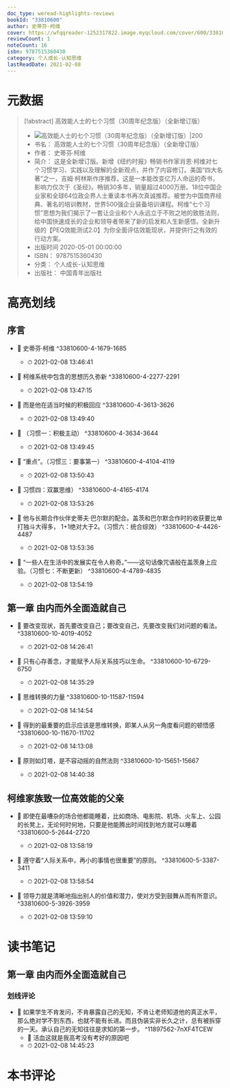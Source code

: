 ```yaml
---
doc_type: weread-highlights-reviews
bookId: "33810600"
author: 史蒂芬·柯维
cover: https://wfqqreader-1252317822.image.myqcloud.com/cover/600/33810600/t7_33810600.jpg
reviewCount: 1
noteCount: 16
isbn: 9787515360430
category: 个人成长-认知思维
lastReadDate: 2021-02-08
---
```

# 元数据
> [!abstract] 高效能人士的七个习惯（30周年纪念版）（全新增订版）
> - ![ 高效能人士的七个习惯（30周年纪念版）（全新增订版）|200](https://wfqqreader-1252317822.image.myqcloud.com/cover/600/33810600/t7_33810600.jpg)
> - 书名： 高效能人士的七个习惯（30周年纪念版）（全新增订版）
> - 作者： 史蒂芬·柯维
> - 简介： 这是全新增订版。新增《纽约时报》畅销书作家肖恩·柯维对七个习惯学习、实践以及理解的全新观点，并作了内容修订。美国“四大名著”之一，吉姆·柯林斯作序推荐。这是一本能改变亿万人命运的奇书，影响力仅次于《圣经》。畅销30多年，销量超过4000万册。18位中国企业家和全球64位政企界人士重读本书再次真诚推荐。被誉为中国商界经典、著名的培训教材，世界500强企业装备培训课程。柯维“七个习惯”思想为我们揭示了一套让企业和个人永远立于不败之地的致胜法则，给中国快速成长的企业和领导者带来了新的启发和人生新感悟。全新升级的【PEQ效能测试2.0】为你全面评估效能现状，并提供行之有效的行动方案。
> - 出版时间 2020-05-01 00:00:00
> - ISBN： 9787515360430
> - 分类： 个人成长-认知思维
> - 出版社： 中国青年出版社

# 高亮划线

## 序言


- 📌 史蒂芬·柯维 ^33810600-4-1679-1685
    - ⏱ 2021-02-08 13:46:41 

- 📌 柯维系统中包含的思想历久弥新 ^33810600-4-2277-2291
    - ⏱ 2021-02-08 13:47:15 

- 📌 而是他在适当时候的积极回应 ^33810600-4-3613-3626
    - ⏱ 2021-02-08 13:49:40 

- 📌 （习惯一：积极主动） ^33810600-4-3634-3644
    - ⏱ 2021-02-08 13:49:45 

- 📌 “重点”。（习惯三：要事第一） ^33810600-4-4104-4119
    - ⏱ 2021-02-08 13:50:43 

- 📌 习惯四：双赢思维） ^33810600-4-4165-4174
    - ⏱ 2021-02-08 13:53:26 

- 📌 他与长期合作伙伴史蒂夫·巴尔默的配合。盖茨和巴尔默合作时的收获要比单打独斗大得多， 1+1绝对大于2。（习惯六：统合综效） ^33810600-4-4426-4487
    - ⏱ 2021-02-08 13:53:36 

- 📌 “一些人在生活中的发展实在令人称奇。”——这句话像咒语般在盖茨身上应验。（习惯七：不断更新） ^33810600-4-4789-4835
    - ⏱ 2021-02-08 13:54:19 
## 第一章 由内而外全面造就自己


- 📌 要改变现状，首先要改变自己；要改变自己，先要改变我们对问题的看法。 ^33810600-10-4019-4052
    - ⏱ 2021-02-08 14:26:41 

- 📌 只有心存善念，才能赋予人际关系技巧以生命。 ^33810600-10-6729-6750
    - ⏱ 2021-02-08 14:35:29 

- 📌 思维转换的力量 ^33810600-10-11587-11594
    - ⏱ 2021-02-08 14:14:54 

- 📌 得到的最重要的启示应该是思维转换，即某人从另一角度看问题的顿悟感 ^33810600-10-11670-11702
    - ⏱ 2021-02-08 14:13:08 

- 📌 原则如灯塔，是不容动摇的自然法则 ^33810600-10-15651-15667
    - ⏱ 2021-02-08 14:40:38 
## 柯维家族致一位高效能的父亲


- 📌 即使在最嘈杂的场合他都能睡着，比如商场、电影院、机场、火车上、公园的长凳上，无论何时何地，只要是他能腾出时间找到地方就可以睡着 ^33810600-5-2644-2720
    - ⏱ 2021-02-08 13:58:19 

- 📌 遵守着“人际关系中，再小的事情也很重要”的原则。 ^33810600-5-3387-3411
    - ⏱ 2021-02-08 13:58:54 

- 📌 领导力就是清晰地指出别人的价值和潜力，使对方受到鼓舞从而有所意识。 ^33810600-5-3926-3959
    - ⏱ 2021-02-08 13:59:10 
# 读书笔记

## 第一章 由内而外全面造就自己

### 划线评论
- 📌 如果学生不肯发问，不肯暴露自己的无知，不肯让老师知道他的真正水平，那么绝对学不到东西，也就不能有长进。而且伪装实非长久之计，总有被拆穿的一天。承认自己的无知往往是求知的第一步。  ^11897562-7nXF4TCEW
    - 💭 活血这就是我高考没有考好的原因吧
    - ⏱ 2021-02-08 14:45:23
   
# 本书评论
